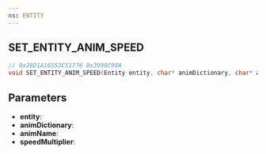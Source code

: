 ```yaml
---
ns: ENTITY
---
```

## SET_ENTITY_ANIM_SPEED

```c
// 0x28D1A16553C51776 0x3990C90A
void SET_ENTITY_ANIM_SPEED(Entity entity, char* animDictionary, char* animName, float speedMultiplier);
```


## Parameters
* **entity**: 
* **animDictionary**: 
* **animName**: 
* **speedMultiplier**: 

